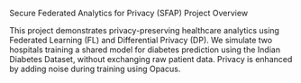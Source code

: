 Secure Federated Analytics for Privacy (SFAP)
Project Overview

This project demonstrates privacy-preserving healthcare analytics using Federated Learning (FL) and Differential Privacy (DP). We simulate two hospitals training a shared model for diabetes prediction using the Indian Diabetes Dataset, without exchanging raw patient data. Privacy is enhanced by adding noise during training using Opacus.
